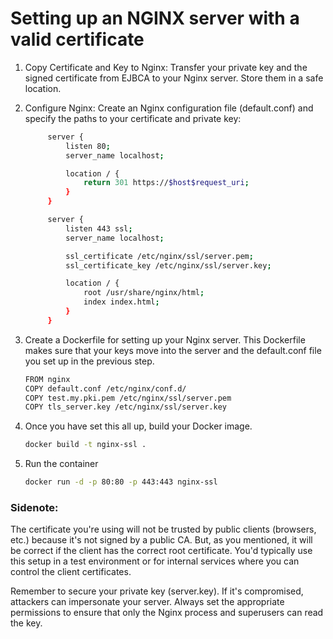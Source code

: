 # Setting up an NGINX server with a valid certificate

1. Copy Certificate and Key to Nginx: Transfer your private key and the signed certificate from EJBCA to your Nginx server. Store them in a safe location.

1. Configure Nginx: Create an Nginx configuration file (default.conf) and specify the paths to your certificate and private key:

   ```bash
        server {
            listen 80;
            server_name localhost;

            location / {
                return 301 https://$host$request_uri;
            }
        }

        server {
            listen 443 ssl;
            server_name localhost;

            ssl_certificate /etc/nginx/ssl/server.pem;
            ssl_certificate_key /etc/nginx/ssl/server.key;

            location / {
                root /usr/share/nginx/html;
                index index.html;
            }
        }
   ```

1. Create a Dockerfile for setting up your Nginx server. This Dockerfile makes sure that your keys move into the server and the default.conf file you set up in the previous step.

   ```bash
   FROM nginx
   COPY default.conf /etc/nginx/conf.d/
   COPY test.my.pki.pem /etc/nginx/ssl/server.pem
   COPY tls_server.key /etc/nginx/ssl/server.key
   ```

1. Once you have set this all up, build your Docker image.

   ```bash
   docker build -t nginx-ssl .
   ```

1. Run the container

   ```bash
   docker run -d -p 80:80 -p 443:443 nginx-ssl
   ```

### Sidenote:

The certificate you're using will not be trusted by public clients (browsers, etc.) because it's not signed by a public CA. But, as you mentioned, it will be correct if the client has the correct root certificate. You'd typically use this setup in a test environment or for internal services where you can control the client certificates.

Remember to secure your private key (server.key). If it's compromised, attackers can impersonate your server. Always set the appropriate permissions to ensure that only the Nginx process and superusers can read the key.
